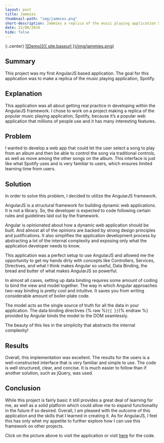 ```yaml
---
layout: post
title: Jammies
thumbnail-path: "img/jammies.png"
short-description: Jammies a replica of the music playing application Spotify.
date: 22/08/2016
hide: false
---
```


{:.center}
[![Demo]({{ site.baseurl }}/img/jammies.png)](https://caseys-jammies.herokuapp.com)

## Summary

This project was my first AngularJS based application. The goal for this application was to make a replica of the music playing application, Spotify.

## Explanation

This application was all about getting real practice in developing within the AngularJS framework. I chose to work on a project making a replica of the popular music playing application, Spotify, because it’s a popular web application that millions of people use and it has many interesting features.

## Problem

I wanted to develop a web app that could let the user select a song to play from an album and then be able to control the song via traditional controls, as well as move among the other songs on the album. This interface is just like what Spotify uses and is very familiar to users, which ensures limited learning time from users.

## Solution

In order to solve this problem, I decided to utilize the AngularJS framework.

AngularJS is a structural framework for building dynamic web applications. It is not a library. So, the developer is expected to code following certain rules and guidelines laid out by the framework.

Angular is opinionated about how a dynamic web application should be built. And almost all of the opinions are backed by strong design principles and justifications. It also simplifies the application development process by abstracting a lot of the internal complexity and exposing only what the application developer needs to know.

This application was a perfect setup to use AngularJS and allowed me the opportunity to get my hands dirty with concepts like Controllers, Services, Directives, and what I think makes Angular so useful, Data Binding, the bread and butter of what makes AngularJS so powerful.

In almost all cases, setting up data binding requires some amount of coding to bind the view and model together. The way in which Angular approaches two-way binding is pretty cool and intuitive. It saves you from writing considerable amount of boiler-plate code.

The model acts as the single source of truth for all the data in your application. The data binding directives {% raw %}```{{ }}```{% endraw %} provided by Angular binds the model to the DOM seamlessly.

The beauty of this lies in the simplicity that abstracts the internal complexity!

## Results

Overall, this implementation was excellent. The results for the users is a well-constructed interface that is very familiar and simple to use. The code is well structured, clear, and concise. It is much easier to follow than if another solution, such as jQuery, was used.

## Conclusion

While this project is fairly basic it still provides a great deal of learning for me, as well as a solid platform which could allow me to expand functionality in the future if so desired. Overall, I am pleased with the outcome of this application and the skills that I learned in creating it. As for AngularJS, I feel this has only whet my appetite to further explore how I can use this framework on other projects.

Click on the picture above to visit the application or visit [here](https://github.com/CaseyBennington/jammies) for the code.
